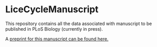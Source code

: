 # LiceCycleManuscript

This repository contains all the data associated with manuscript to be published in PLoS Biology (currently in press). 

A [preprint for this manuscript can be found here.](https://www.biorxiv.org/content/early/2017/07/19/166025)
